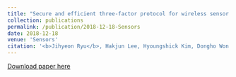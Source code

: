```yaml
---
title: "Secure and efficient three-factor protocol for wireless sensor networks"
collection: publications
permalink: /publication/2018-12-18-Sensors
date: 2018-12-18
venue: 'Sensors'
citation: '<b>Jihyeon Ryu</b>, Hakjun Lee, Hyoungshick Kim, Dongho Won. (2018). "Secure and efficient three-factor protocol for wireless sensor networks." <i>Sensors</i>. 18(12).'
---
```


[Download paper here](http://janicejihyeon.github.io/files/secureandefficient.pdf)
